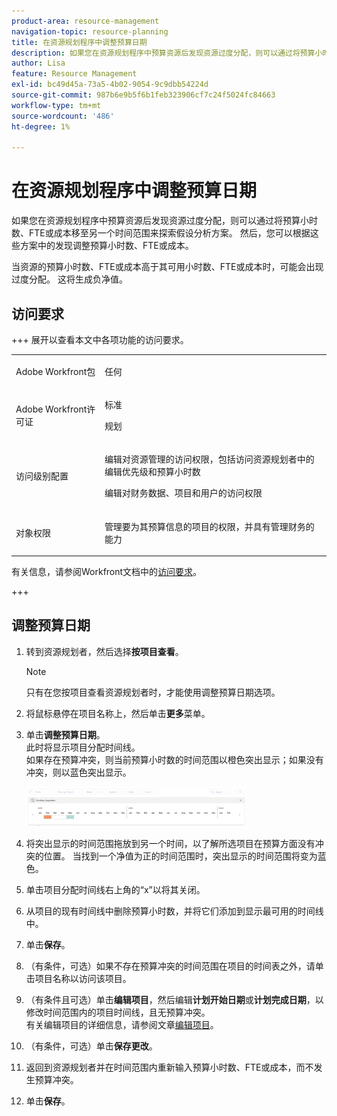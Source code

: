 ```yaml
---
product-area: resource-management
navigation-topic: resource-planning
title: 在资源规划程序中调整预算日期
description: 如果您在资源规划程序中预算资源后发现资源过度分配，则可以通过将预算小时数、FTE或成本移至另一个时间范围来探索假设分析方案。 然后，您可以根据这些方案中的发现调整预算小时数、FTE或成本。
author: Lisa
feature: Resource Management
exl-id: bc49d45a-73a5-4b02-9054-9c9dbb54224d
source-git-commit: 987b6e9b5f6b1feb323906cf7c24f5024fc84663
workflow-type: tm+mt
source-wordcount: '486'
ht-degree: 1%

---
```


# 在资源规划程序中调整预算日期

如果您在资源规划程序中预算资源后发现资源过度分配，则可以通过将预算小时数、FTE或成本移至另一个时间范围来探索假设分析方案。 然后，您可以根据这些方案中的发现调整预算小时数、FTE或成本。

当资源的预算小时数、FTE或成本高于其可用小时数、FTE或成本时，可能会出现过度分配。 这将生成负净值。

## 访问要求

+++ 展开以查看本文中各项功能的访问要求。

<table style="table-layout:auto"> 
 <col> 
 <col> 
 <tbody> 
  <tr> 
   <td>Adobe Workfront包</td> 
   <td><p>任何</p></td>
  </tr> 
  <tr> 
   <td>Adobe Workfront许可证</td> 
   <td><p>标准</p>
       <p>规划</p></td> 
  </tr> 
  <tr> 
   <td>访问级别配置</td> 
   <td> <p>编辑对资源管理的访问权限，包括访问资源规划者中的编辑优先级和预算小时数</p> <p>编辑对财务数据、项目和用户的访问权限</p></td> 
  </tr> 
  <tr> 
   <td>对象权限</td> 
   <td> <p>管理要为其预算信息的项目的权限，并具有管理财务的能力</p></td> 
  </tr> 
 </tbody> 
</table>

有关信息，请参阅Workfront文档中的[访问要求](/help/quicksilver/administration-and-setup/add-users/access-levels-and-object-permissions/access-level-requirements-in-documentation.md)。

+++

## 调整预算日期

1. 转到资源规划者，然后选择&#x200B;**按项目查看**。

   >[!NOTE]
   >
   >只有在您按项目查看资源规划者时，才能使用调整预算日期选项。

1. 将鼠标悬停在项目名称上，然后单击&#x200B;**更多**&#x200B;菜单。
1. 单击&#x200B;**调整预算日期**。\
   此时将显示项目分配时间线。\
   如果存在预算冲突，则当前预算小时数的时间范围以橙色突出显示；如果没有冲突，则以蓝色突出显示。

   ![调整预算日期](assets/rp-adjust-budgeting-dates-with-no-done-button-350x63.png)

1. 将突出显示的时间范围拖放到另一个时间，以了解所选项目在预算方面没有冲突的位置。 当找到一个净值为正的时间范围时，突出显示的时间范围将变为蓝色。
1. 单击项目分配时间线右上角的“x”以将其关闭。
1. 从项目的现有时间线中删除预算小时数，并将它们添加到显示最可用的时间线中。
1. 单击&#x200B;**保存**。
1. （有条件，可选）如果不存在预算冲突的时间范围在项目的时间表之外，请单击项目名称以访问该项目。
1. （有条件且可选）单击&#x200B;**编辑项目**，然后编辑&#x200B;**计划开始日期**&#x200B;或&#x200B;**计划完成日期**，以修改时间范围内的项目时间线，且无预算冲突。\
   有关编辑项目的详细信息，请参阅文章[编辑项目](../../manage-work/projects/manage-projects/edit-projects.md)。

1. （有条件，可选）单击&#x200B;**保存更改**。
1. 返回到资源规划者并在时间范围内重新输入预算小时数、FTE或成本，而不发生预算冲突。
1. 单击&#x200B;**保存**。

